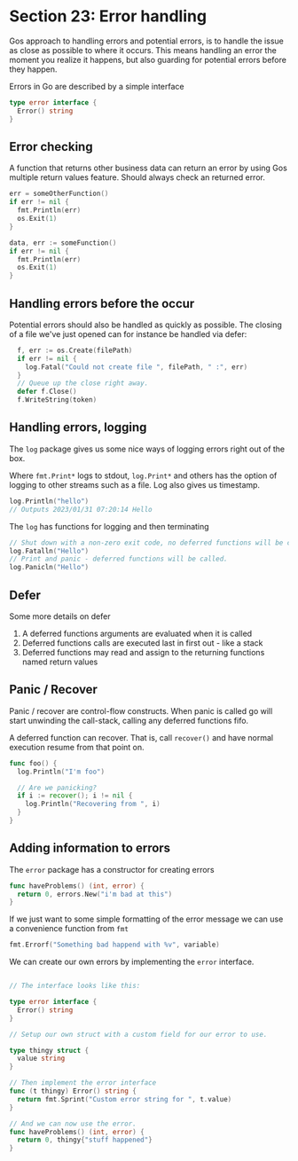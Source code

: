 # Section 23: Error handling

Gos approach to handling errors and potential errors, is to handle the issue
as close as possible to where it occurs. This means handling an error the moment
you realize it happens, but also guarding for potential errors before they happen.

Errors in Go are described by a simple interface

```go
type error interface {
  Error() string
}
```

## Error checking

A function that returns other business data can return an error by using
Gos multiple return values feature. Should always check an returned error.

```go
err = someOtherFunction()
if err != nil {
  fmt.Println(err)
  os.Exit(1)
}

data, err := someFunction()
if err != nil {
  fmt.Println(err)
  os.Exit(1)
}
```

## Handling errors before the occur

Potential errors should also be handled as quickly as possible. The closing of
a file we've just opened can for instance be handled via defer:

```go
  f, err := os.Create(filePath)
  if err != nil {
    log.Fatal("Could not create file ", filePath, " :", err)
  }
  // Queue up the close right away.
  defer f.Close()
  f.WriteString(token)
```

## Handling errors, logging

The `log` package gives us some nice ways of logging errors right out of the box.

Where `fmt.Print*` logs to stdout, `log.Print*` and others has the option of
logging to other streams such as a file. Log also gives us timestamp.

```go
log.Println("hello")
// Outputs 2023/01/31 07:20:14 Hello
```

The `log` has functions for logging and then terminating

```go
// Shut down with a non-zero exit code, no deferred functions will be called.
log.Fatalln("Hello")
// Print and panic - deferred functions will be called.
log.Panicln("Hello")
```

## Defer

Some more details on defer

1. A deferred functions arguments are evaluated when it is called
2. Deferred functions calls are executed last in first out - like a stack
3. Deferred functions may read and assign to the returning functions named return
   values

## Panic / Recover

Panic / recover are control-flow constructs. When panic is called go will start
unwinding the call-stack, calling any deferred functions fifo.

A deferred function can recover. That is, call `recover()` and have normal execution
resume from that point on.

```go
func foo() {
  log.Println("I'm foo")

  // Are we panicking?
  if i := recover(); i != nil {
    log.Println("Recovering from ", i)
  }
}
```

## Adding information to errors

The `error` package has a constructor for creating errors

```go
func haveProblems() (int, error) {
  return 0, errors.New("i'm bad at this")
}
```

If we just want to some simple formatting of the error message we can use a
convenience function from `fmt`

```go
fmt.Errorf("Something bad happend with %v", variable)
```

We can create our own errors by implementing the `error` interface.

```go

// The interface looks like this:

type error interface {
  Error() string
}

// Setup our own struct with a custom field for our error to use.

type thingy struct {
  value string
}

// Then implement the error interface
func (t thingy) Error() string {
  return fmt.Sprint("Custom error string for ", t.value)
}

// And we can now use the error.
func haveProblems() (int, error) {
  return 0, thingy{"stuff happened"}
}
```
